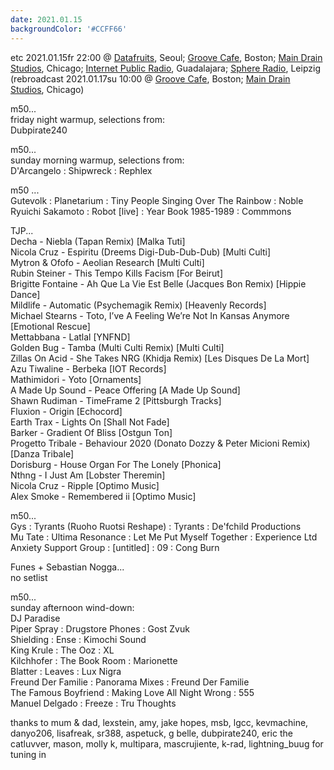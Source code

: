 ```yaml
---
date: 2021.01.15
backgroundColor: '#CCFF66'
---
```


etc 2021.01.15fr 22:00 @ [Datafruits](http://www.datafruits.fm/), Seoul; [Groove Cafe](http://grove.cafe/), Boston; [Main Drain Studios](http://www.youtube.com/maindrainstudios/), Chicago; [Internet Public Radio](https://www.youtube.com/maindrainstudios), Guadalajara; [Sphere Radio](http://www.sphere-radio.net/), Leipzig  
(rebroadcast 2021.01.17su 10:00 @ [Groove Cafe](http://groove.cafe/), Boston; [Main Drain Studios](https://www.youtube.com/maindrainstudios), Chicago)  

m50...  
friday night warmup, selections from:  
Dubpirate240  

m50...  
sunday morning warmup, selections from:  
D'Arcangelo : Shipwreck : Rephlex  

m50 ...  
Gutevolk : Planetarium : Tiny People Singing Over The Rainbow : Noble  
Ryuichi Sakamoto : Robot \[live\] : Year Book 1985-1989 : Commmons  

TJP...  
Decha - Niebla (Tapan Remix) \[Malka Tuti\]  
Nicola Cruz - Espiritu (Dreems Digi-Dub-Dub-Dub) \[Multi Culti\]  
Mytron & Ofofo - Aeolian Research \[Multi Culti\]  
Rubin Steiner - This Tempo Kills Facism \[For Beirut\]  
Brigitte Fontaine - Ah Que La Vie Est Belle (Jacques Bon Remix) \[Hippie Dance\]  
Mildlife - Automatic (Psychemagik Remix) \[Heavenly Records\]  
Michael Stearns - Toto, I’ve A Feeling We’re Not In Kansas Anymore \[Emotional Rescue\]  
Mettabbana - Latlal \[YNFND\]  
Golden Bug - Tamba (Multi Culti Remix) \[Multi Culti\]  
Zillas On Acid - She Takes NRG (Khidja Remix) \[Les Disques De La Mort\]  
Azu Tiwaline - Berbeka \[IOT Records\]  
Mathimidori - Yoto \[Ornaments\]  
A Made Up Sound - Peace Offering \[A Made Up Sound\]  
Shawn Rudiman - TimeFrame 2 \[Pittsburgh Tracks\]  
Fluxion - Origin \[Echocord\]  
Earth Trax - Lights On \[Shall Not Fade\]  
Barker - Gradient Of Bliss \[Ostgun Ton\]  
Progetto Tribale - Behaviour 2020 (Donato Dozzy & Peter Micioni Remix) \[Danza Tribale\]  
Dorisburg - House Organ For The Lonely \[Phonica\]  
Nthng - I Just Am \[Lobster Theremin\]  
Nicola Cruz - Ripple \[Optimo Music\]  
Alex Smoke - Remembered ii \[Optimo Music\]  

m50...  
Gys : Tyrants (Ruoho Ruotsi Reshape) : Tyrants : De'fchild Productions  
Mu Tate : Ultima Resonance : Let Me Put Myself Together : Experience Ltd  
Anxiety Support Group : \[untitled\] : 09 : Cong Burn  

Funes + Sebastian Nogga...  
no setlist  

m50...  
sunday afternoon wind-down:  
DJ Paradise  
Piper Spray : Drugstore Phones : Gost Zvuk  
Shielding : Ense : Kimochi Sound  
King Krule : The Ooz : XL  
Kilchhofer : The Book Room : Marionette  
Blatter : Leaves : Lux Nigra  
Freund Der Familie : Panorama Mixes : Freund Der Familie  
The Famous Boyfriend : Making Love All Night Wrong : 555  
Manuel Delgado : Freeze : Tru Thoughts  

thanks to mum & dad, lexstein, amy, jake hopes, msb, lgcc, kevmachine, danyo206, lisafreak, sr388, aspetuck, g belle, dubpirate240, eric the catluvver, mason, molly k, multipara, mascrujiente, k-rad, lightning\_buug for tuning in